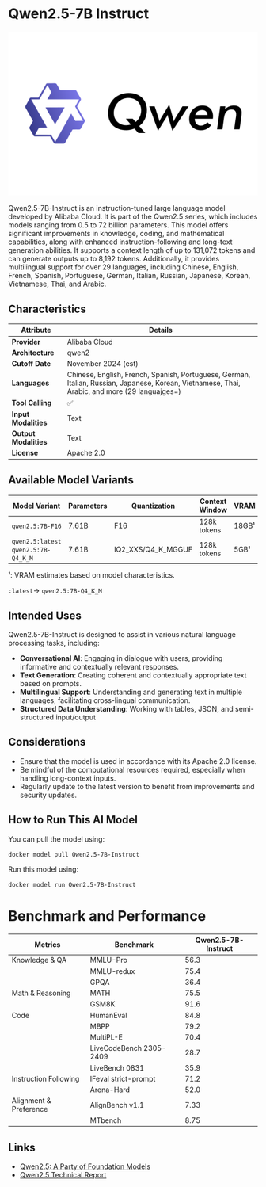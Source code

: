 
# Qwen2.5-7B Instruct

![logo](https://github.com/docker/model-cards/raw/refs/heads/main/logos/qwen-280x184-overview@2x.svg)

Qwen2.5-7B-Instruct is an instruction-tuned large language model developed by Alibaba Cloud. It is part of the Qwen2.5 series, which includes models ranging from 0.5 to 72 billion parameters. This model offers significant improvements in knowledge, coding, and mathematical capabilities, along with enhanced instruction-following and long-text generation abilities. It supports a context length of up to 131,072 tokens and can generate outputs up to 8,192 tokens. Additionally, it provides multilingual support for over 29 languages, including Chinese, English, French, Spanish, Portuguese, German, Italian, Russian, Japanese, Korean, Vietnamese, Thai, and Arabic.

## Characteristics

| Attribute             | Details            |
|---------------------- |--------------------|
| **Provider**          | Alibaba Cloud      |
| **Architecture**      | qwen2              |
| **Cutoff Date**       | November 2024 (est)|
| **Languages**         | Chinese, English, French, Spanish, Portuguese, German, Italian, Russian, Japanese, Korean, Vietnamese, Thai, Arabic, and more (29 languajges=) |
| **Tool Calling**      | ✅                 |
| **Input Modalities**  | Text               |
| **Output Modalities** | Text               |
| **License**           | Apache 2.0         |

## Available Model Variants

| Model Variant                        | Parameters | Quantization       | Context Window | VRAM      | Size    |                  
|--------------------------------------|------------|--------------------|----------------|-----------|---------|
| `qwen2.5:7B-F16`                     | 7.61B      | F16                | 128k tokens    | 18GB¹     | 14.2GB  | 
| `qwen2.5:latest` `qwen2.5:7B-Q4_K_M` | 7.61B      | IQ2_XXS/Q4_K_MGGUF | 128k tokens    | 5GB¹      | 4.4GB   | 

¹: VRAM estimates based on model characteristics.

`:latest`→ `qwen2.5:7B-Q4_K_M`

## Intended Uses

Qwen2.5-7B-Instruct is designed to assist in various natural language processing tasks, including:

- **Conversational AI**: Engaging in dialogue with users, providing informative and contextually relevant responses.
- **Text Generation**: Creating coherent and contextually appropriate text based on prompts.
- **Multilingual Support**: Understanding and generating text in multiple languages, facilitating cross-lingual communication.
- **Structured Data Understanding**: Working with tables, JSON, and semi-structured input/output

## Considerations

- Ensure that the model is used in accordance with its Apache 2.0 license.
- Be mindful of the computational resources required, especially when handling long-context inputs.
- Regularly update to the latest version to benefit from improvements and security updates.

## How to Run This AI Model

You can pull the model using:

```
docker model pull Qwen2.5-7B-Instruct
```

Run this model using:

```
docker model run Qwen2.5-7B-Instruct
```

# Benchmark and Performance
| Metrics                   | Benchmark                | Qwen2.5-7B-Instruct |
|---------------------------|--------------------------|---------------------|
| Knowledge & QA            | MMLU-Pro                 | 56.3                |
|                           | MMLU-redux               | 75.4                |
|                           | GPQA                     | 36.4                |
| Math & Reasoning          | MATH                     | 75.5                |
|                           | GSM8K                    | 91.6                |
| Code                      | HumanEval                | 84.8                |
|                           | MBPP                     | 79.2                |
|                           | MultiPL-E                | 70.4                |
|                           | LiveCodeBench 2305-2409  | 28.7                |
|                           | LiveBench 0831           | 35.9                |
| Instruction Following     | IFeval strict-prompt     | 71.2                |
|                           | Arena-Hard               | 52.0                |
| Alignment & Preference    | AlignBench v1.1          | 7.33                |
|                           | MTbench                  | 8.75                |

## Links

- [Qwen2.5: A Party of Foundation Models](https://qwenlm.github.io/blog/qwen2.5/)
- [Qwen2.5 Technical Report](https://arxiv.org/abs/2412.15115)
